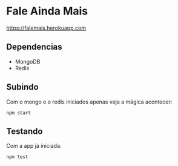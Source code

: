 # Fale Ainda Mais
https://falemais.herokuapp.com

## Dependencias
- MongoDB
- Redis

## Subindo
Com o mongo e o redis iniciados apenas veja a mágica acontecer:
```
npm start
```

## Testando
Com a app já iniciada:
```
npm test
```
